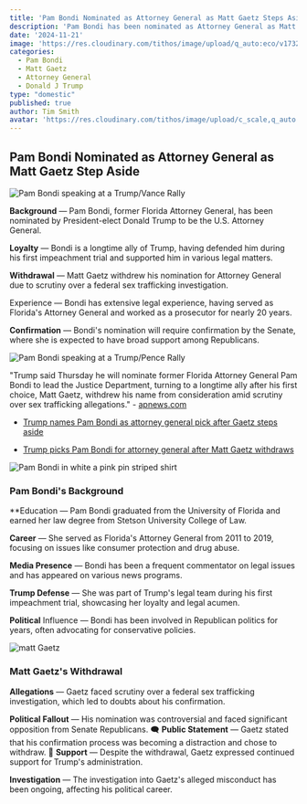 ```yaml
---
title: 'Pam Bondi Nominated as Attorney General as Matt Gaetz Steps Aside'
description: 'Pam Bondi has been nominated as Attorney General as Matt Gaetz Steps Aside'
date: '2024-11-21'
image: 'https://res.cloudinary.com/tithos/image/upload/q_auto:eco/v1732248824/pam-bondi-5_glzjpr.avif'
categories:
  - Pam Bondi
  - Matt Gaetz
  - Attorney General
  - Donald J Trump
type: "domestic"
published: true
author: Tim Smith
avatar: 'https://res.cloudinary.com/tithos/image/upload/c_scale,q_auto:eco,w_1200/v1732248824/pam-bondi-4_m69mj7.avif'
---
```


<script>
  import { ExternalLink, Image } from '../lib';
</script>

## Pam Bondi Nominated as Attorney General as Matt Gaetz Step Aside

<Image
  src='https://res.cloudinary.com/tithos/image/upload/c_scale,q_auto:eco,w_1200/v1732248824/pam-bondi-4_m69mj7.avif'
  alt='Pam Bondi speaking at a Trump/Vance Rally'
/>

**Background** — Pam Bondi, former Florida Attorney General, has been nominated by President-elect Donald Trump to be the U.S. Attorney General.

**Loyalty** — Bondi is a longtime ally of Trump, having defended him during his first impeachment trial and supported him in various legal matters.

**Withdrawal** — Matt Gaetz withdrew his nomination for Attorney General due to scrutiny over a federal sex trafficking investigation.

Experience — Bondi has extensive legal experience, having served as Florida's Attorney General and worked as a prosecutor for nearly 20 years.

**Confirmation** — Bondi's nomination will require confirmation by the Senate, where she is expected to have broad support among Republicans.

<Image
  src='https://res.cloudinary.com/tithos/image/upload/c_scale,q_auto:eco,w_1200/v1732248824/pam-bondi-5_glzjpr.avif'
  alt='Pam Bondi speaking at a Trump/Pence Rally'
/>

"Trump said Thursday he will nominate former Florida Attorney General Pam Bondi to lead the Justice Department, turning to a longtime ally after his first choice, Matt Gaetz, withdrew his name from consideration amid scrutiny over sex trafficking allegations." - [apnews.com](https://apnews.com/article/gaetz-trump-fbi-justice-department-248b46ba0c882dd46d661568e8bd3bd7)

- [Trump names Pam Bondi as attorney general pick after Gaetz steps aside](https://www.theguardian.com/us-news/2024/nov/21/trump-attorney-general-pick-pam-bondi)

- [Trump picks Pam Bondi for attorney general after Matt Gaetz withdraws](https://www.cnn.com/politics/live-news/trump-transition-news-11-21-24/index.html)

<Image
  src='https://res.cloudinary.com/tithos/image/upload/c_scale,q_auto:eco,w_1200/v1732248824/pam-bondi-3_wkx072.avif'
  alt='Pam Bondi in white a pink pin striped shirt'
/>

### Pam Bondi's Background

**Education — Pam Bondi graduated from the University of Florida and earned her law degree from Stetson University College of Law.

**Career** — She served as Florida's Attorney General from 2011 to 2019, focusing on issues like consumer protection and drug abuse.

**Media Presence** — Bondi has been a frequent commentator on legal issues and has appeared on various news programs.

**Trump Defense** — She was part of Trump's legal team during his first impeachment trial, showcasing her loyalty and legal acumen.

**Political** Influence — Bondi has been involved in Republican politics for years, often advocating for conservative policies.

<Image
  src='https://res.cloudinary.com/tithos/image/upload/c_scale,q_auto:eco,w_1200/v1732250578/matt_gaetz_r0cf11.avif'
  alt='matt Gaetz'
/>

### Matt Gaetz's Withdrawal

**Allegations** — Gaetz faced scrutiny over a federal sex trafficking investigation, which led to doubts about his confirmation.

**Political Fallout** — His nomination was controversial and faced significant opposition from Senate Republicans.
🗨️
**Public Statement** — Gaetz stated that his confirmation process was becoming a distraction and chose to withdraw.
🤝
**Support** — Despite the withdrawal, Gaetz expressed continued support for Trump's administration.

**Investigation** — The investigation into Gaetz's alleged misconduct has been ongoing, affecting his political career.